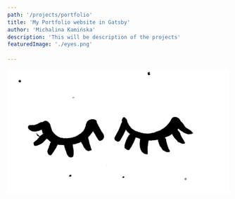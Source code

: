 ```yaml
---
path: '/projects/portfolio'
title: 'My Portfolio website in Gatsby'
author: 'Michalina Kamińska'
description: 'This will be description of the projects'
featuredImage: './eyes.png'

---
```


![photo](eyes.png)
